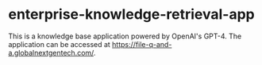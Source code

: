 # enterprise-knowledge-retrieval-app
This is a knowledge base application powered by OpenAI's GPT-4. The application can be accessed at https://file-q-and-a.globalnextgentech.com/.
